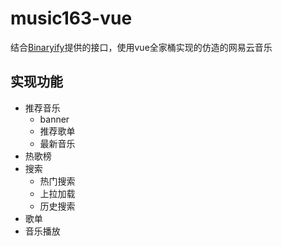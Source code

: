 # music163-vue
结合[Binaryify](https://github.com/Binaryify/NeteaseCloudMusicApi)提供的接口，使用vue全家桶实现的仿造的网易云音乐

## 实现功能
* 推荐音乐
  * banner
  * 推荐歌单
  * 最新音乐
* 热歌榜
* 搜索
  * 热门搜索
  * 上拉加载
  * 历史搜索
* 歌单
* 音乐播放